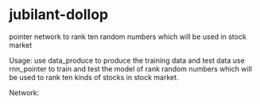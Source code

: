 # jubilant-dollop
pointer network to rank ten random numbers which will be used in stock market

Usage:
 use data_produce to produce the training data and test data
 use rnn_pointer to train and test the model of rank random numbers which will be used to rank ten kinds of stocks in stock market.
 
Network:
  
